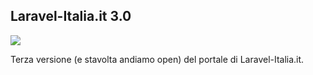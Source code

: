 ## Laravel-Italia.it 3.0

![](https://travis-ci.org/laravel-italia/site.svg?branch=master)

Terza versione (e stavolta andiamo open) del portale di Laravel-Italia.it.